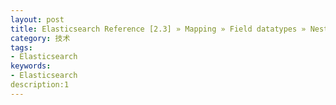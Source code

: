 ```yaml
---
layout: post
title: Elasticsearch Reference [2.3] » Mapping » Field datatypes » Nested datatype
category: 技术
tags: 
- Elasticsearch
keywords: 
- Elasticsearch 
description:1 
---
```

